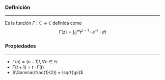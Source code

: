 ### Definición
---
Es la función $\Gamma : \mathbb{C} \to \mathbb{C}$ definida como $$ \Gamma(z) = \int_0^\infty t^{z - 1} \cdot e^{-t} \cdot dt $$
### Propiedades
---
* $\Gamma(n) = (n - 1)!, \forall n \in \mathbb{N}$
* $\Gamma(t + 1) = t \cdot \Gamma(t)$
* $\Gamma(\frac{1}{2}) = \sqrt{\pi}$
